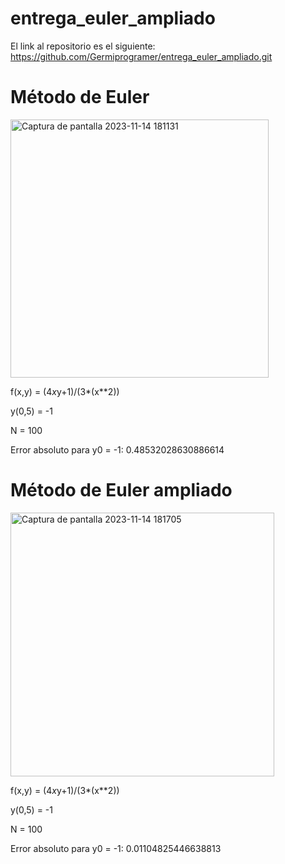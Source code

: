 # entrega_euler_ampliado

El link al repositorio es el siguiente: https://github.com/Germiprogramer/entrega_euler_ampliado.git

# Método de Euler

<img width="413" alt="Captura de pantalla 2023-11-14 181131" src="https://github.com/Germiprogramer/entrega_euler_ampliado/assets/91720991/35c31b8a-27eb-4929-8294-202165aca516">

f(x,y) = (4*x*y+1)/(3*(x**2))

y(0,5) = -1

N = 100

Error absoluto para y0 = -1: 0.48532028630886614

# Método de Euler ampliado

<img width="422" alt="Captura de pantalla 2023-11-14 181705" src="https://github.com/Germiprogramer/entrega_euler_ampliado/assets/91720991/89a79d87-cd7f-457f-b008-b58e709198fa">

f(x,y) = (4*x*y+1)/(3*(x**2))

y(0,5) = -1

N = 100

Error absoluto para y0 = -1: 0.01104825446638813
